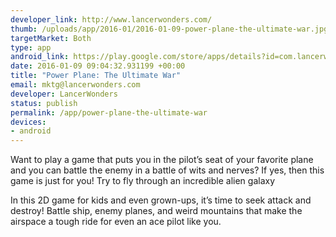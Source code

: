 ```yaml
--- 
developer_link: http://www.lancerwonders.com/
thumb: /uploads/app/2016-01/2016-01-09-power-plane-the-ultimate-war.jpg
targetMarket: Both
type: app
android_link: https://play.google.com/store/apps/details?id=com.lancerwonders.plane.attack.shooting.fighter.combet
date: 2016-01-09 09:04:32.931199 +00:00
title: "Power Plane: The Ultimate War"
email: mktg@lancerwonders.com
developer: LancerWonders
status: publish
permalink: /app/power-plane-the-ultimate-war
devices: 
- android
---
```


Want to play a game that puts you in the pilot’s seat of your favorite plane and you can battle the enemy in a battle of wits and nerves? If yes, then this game is just for you!
Try to fly through an incredible alien galaxy

In this 2D game for kids and even grown-ups, it’s time to seek attack and destroy! Battle ship, enemy planes, and weird mountains that make the airspace a tough ride for even an ace pilot like you.
